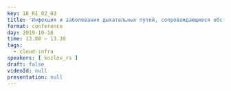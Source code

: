 ```yaml
---
key: 18_R1_02_03
title: 'Инфекция и заболевания дыхательных путей, сопровождающиеся обструкцией'
format: conference
day: 2019-10-18
time: 13.00 – 13.30
tags:
  - cloud-infra
speakers: [ kozlov_rs ]
draft: false
videoId: null
presentation: null
---
```

